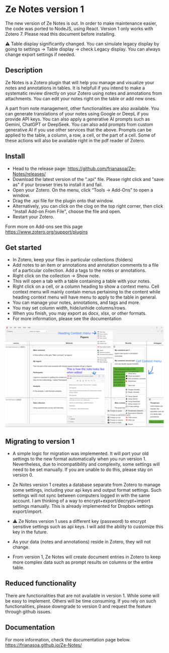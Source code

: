 # Ze Notes version 1
The new version of Ze Notes is out. In order to make maintenance easier, the code was ported to NodeJS, using React. Version 1 only works with Zotero 7. Please read this document before installing. 

⚠️ Table display significantly changed. You can simulate legacy display by going to settings -> Table display -> check Legacy display. You can always change export settings if needed.

## Description
Ze Notes is a Zotero plugin that will help you manage and visualize your notes and annotations in tables. It is helpfull if you intend to make a systematic review directly on your Zotero using notes and annotations from attachments. You can edit your notes right on the table or add new ones. 

A part from note management, other functionalities are also available. You can generate translations of your notes using Google or DeepL if you provide API keys. You can also apply a generative AI prompts such as Gemini, ChatGPT or DeepSeek. You can also add prompts from custom generative AI if you use other services that the above. Prompts can be applied to the table, a column, a row, a cell, or the part of a cell. Some of these actions will also be available right in the pdf reader of Zotero.

## Install
* Head to the release page: https://github.com/frianasoa/Ze-Notes/releases/
* Download the latest version of the ".xpi" file. Please right click and "save as" if your browser tries to install it and fail.
* Open your Zotero. On the menu, click “Tools → Add-Ons” to open a window.
* Drag the .xpi file for the plugin onto that window. 
* Alternatively, you can click on the clog on the top right corner, then click "Install Add-on From File", choose the file and open.
* Restart your Zotero.

Form more on Add-ons see this page https://www.zotero.org/support/plugins

## Get started
* In Zotero, keep your files in particular collections (folders) 
* Add notes to an item or annotations and annotation comments to a file of a particular collection. Add a tags to the notes or annotations. 
* Right click on the collection -> Show note.
* This will open a tab with a table containing a table with your notes.
* Right click on a cell, or a column heading to show a context menu. Cell context menu will mainly contain menus pertaining to the content while heading context menu will have menu to apply to the table in general. 
* You can manage your notes, annotations, and tags and more.
* You may set column width, hide/unhide columns/rows.
* When you finish, you may export as docx, xlsx, or other formats.
* For more information, please see the documentation

![image](./docs/images/screenshot-main-01.png)

## Migrating to version 1
* A simple logic for migration was implemented. It will port your old settings to the new format automatically when you run version 1. Nevertheless, due to incompatibility and complexity, some settings will need to be set manually. If you are unable to do this, please stay on version 0.
 
* Ze Notes version 1 creates a database separate from Zotero to manage some settings, including your api keys and output format settings. Such settings will not sync between computers logged in with the same account. I am thinking of a way to encrypt+export/decrypt+import settings manually. This is already implemented for Dropbox settings export/import.

* ⚠️ Ze Notes version 1 uses a different key (password) to encrypt sensitive settings such as api keys. I will add the ability to customize this key in the future. 

* As your data (notes and annotations) reside in Zotero, they will not change.
* From version 1, Ze Notes will create document entries in Zotero to keep more complex data such as prompt results on columns or the entire table.

## Reduced functionality
There are functionalities that are not available in version 1. While some will be easy to implement. Others will be time consuming. If you rely on such functionalities, please downgrade to version 0 and request the feature through github issues.

## Documentation
For more information, check the documentation page below.\
https://frianasoa.github.io/Ze-Notes/